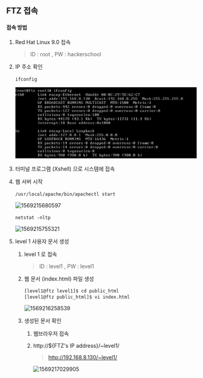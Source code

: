## FTZ 접속



#### 접속 방법

 1. Red Hat Linux 9.0 접속

    > ID : root	,	PW : hackerschool

    

 2. IP 주소 확인

    `ifconfig`

    ![1569215052412](images\1569215052412.png)



3. 터미널 프로그램 (Xshell) 으로 시스템에 접속



4. 웹 서버 시작

   `/usr/local/apache/bin/apachectl start`

   ![1569215680597](C:\Users\YONGHA.LEE\AppData\Roaming\Typora\typora-user-images\1569215680597.png)

   `netstat -nltp`

   ![1569215755321](C:\Users\YONGHA.LEE\AppData\Roaming\Typora\typora-user-images\1569215755321.png)

   

5. level 1 사용자 문서 생성

   1. level 1 로 접속

      > ID : level1	,	PW : level1	

   2. 웹 문서 (index.html) 파일 생성

      ```
      [level1@ftz level1]$ cd public_html
      [level1@ftz public_html]$ vi index.html
      ```

      ![1569216258539](C:\Users\YONGHA.LEE\AppData\Roaming\Typora\typora-user-images\1569216258539.png)

   3. 생성된 문서 확인

      1. 웹브라우저 접속

      2. http://${FTZ's IP address}/~level1/

         > http://192.168.8.130/~level1/

         ![1569217029905](C:\Users\YONGHA.LEE\AppData\Roaming\Typora\typora-user-images\1569217029905.png)

